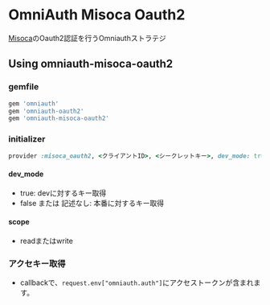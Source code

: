 # OmniAuth Misoca Oauth2

[Misoca](http://doc.misoca.jp/v1/)のOauth2認証を行うOmniauthストラテジ

## Using omniauth-misoca-oauth2

### gemfile
```ruby
gem 'omniauth'
gem 'omniauth-oauth2'
gem 'omniauth-misoca-oauth2'
```

### initializer
```ruby
provider :misoca_oauth2, <クライアントID>, <シークレットキー>, dev_mode: true, scope: 'read'
```
#### dev_mode
- true: devに対するキー取得
- false または 記述なし: 本番に対するキー取得

#### scope
- readまたはwrite

### アクセキー取得
- callbackで、``request.env["omniauth.auth"]``にアクセストークンが含まれます。
